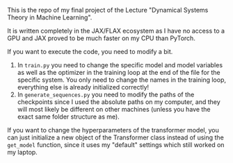 This is the repo of my final project of the Lecture "Dynamical Systems Theory in Machine Learning".  

It is written completely in the JAX/FLAX ecosystem as I have no access to a GPU and JAX proved to be much faster on my CPU than PyTorch.

If you want to execute the code, you need to modify a bit.
1. In `train.py` you need to change the specific model and model variables as well as the optimizer in the training loop at the end of the file for the specific system. You only need to change the names in the training loop, everything else is already initialized correctly!
2. In `generate_sequences.py` you need to modify the paths of the checkpoints since I used the absolute paths on my computer, and they will most likely be different on other machines (unless you have the exact same folder structure as me).

If you want to change the hyperparameters of the transformer model, you can just initialize a new object of the Transformer class instead of using the `get_model` function, since it uses my "default" settings which still worked on my laptop.
